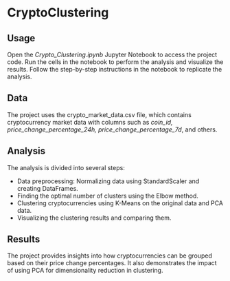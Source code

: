 # CryptoClustering
## Usage
Open the _Crypto_Clustering.ipynb_ Jupyter Notebook to access the project code.
Run the cells in the notebook to perform the analysis and visualize the results.
Follow the step-by-step instructions in the notebook to replicate the analysis.
## Data
The project uses the crypto_market_data.csv file, which contains cryptocurrency market data with columns such as _coin_id, price_change_percentage_24h, price_change_percentage_7d_, and others.

## Analysis
The analysis is divided into several steps:
* Data preprocessing: Normalizing data using StandardScaler and creating DataFrames.
* Finding the optimal number of clusters using the Elbow method.
* Clustering cryptocurrencies using K-Means on the original data and PCA data.
* Visualizing the clustering results and comparing them.
## Results
The project provides insights into how cryptocurrencies can be grouped based on their price change percentages. It also demonstrates the impact of using PCA for dimensionality reduction in clustering.
